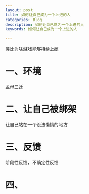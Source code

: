 ```yaml
---
layout: post
title: 如何让自己成为一个上进的人
categories: Blog
description: 如何让自己成为一个上进的人
keywords: 如何让自己成为一个上进的人

---
```



类比为啥游戏能够持续上瘾

# 一、环境

孟母三迁

# 二、让自己被绑架

让自己站在一个没法懒惰的地方

# 三、反馈

阶段性反馈，不确定性反馈

# 四、
